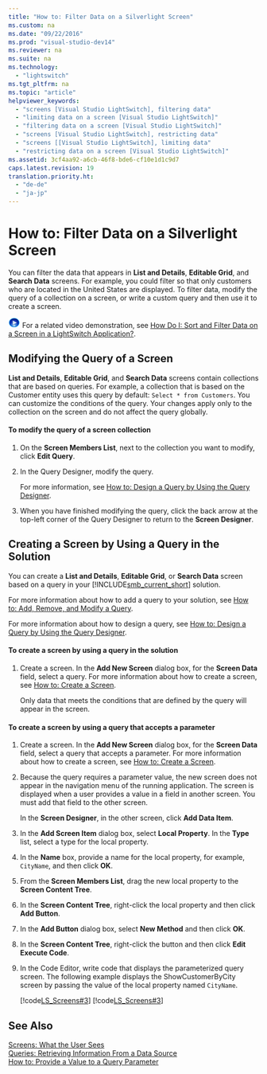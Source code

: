 ```yaml
---
title: "How to: Filter Data on a Silverlight Screen"
ms.custom: na
ms.date: "09/22/2016"
ms.prod: "visual-studio-dev14"
ms.reviewer: na
ms.suite: na
ms.technology: 
  - "lightswitch"
ms.tgt_pltfrm: na
ms.topic: "article"
helpviewer_keywords: 
  - "screens [Visual Studio LightSwitch], filtering data"
  - "limiting data on a screen [Visual Studio LightSwitch]"
  - "filtering data on a screen [Visual Studio LightSwitch]"
  - "screens [Visual Studio LightSwitch], restricting data"
  - "screens [[Visual Studio LightSwitch], limiting data"
  - "restricting data on a screen [Visual Studio LightSwitch]"
ms.assetid: 3cf4aa92-a6cb-46f8-bde6-cf10e1d1c9d7
caps.latest.revision: 19
translation.priority.ht: 
  - "de-de"
  - "ja-jp"
---
```

# How to: Filter Data on a Silverlight Screen
You can filter the data that appears in **List and Details**, **Editable Grid**, and **Search Data** screens. For example, you could filter so that only customers who are located in the United States are displayed. To filter data, modify the query of a collection on a screen, or write a custom query and then use it to create a screen.  
  
 ![link to video](../VS_csharp/media/playvideo.gif "PlayVideo") For a related video demonstration, see [How Do I: Sort and Filter Data on a Screen in a LightSwitch Application?](http://go.microsoft.com/fwlink/?LinkID=205130).  
  
## Modifying the Query of a Screen  
 **List and Details**, **Editable Grid**, and **Search Data** screens contain collections that are based on queries. For example, a collection that is based on the Customer entity uses this query by default: `Select * from Customers`. You can customize the conditions of the query. Your changes apply only to the collection on the screen and do not affect the query globally.  
  
#### To modify the query of a screen collection  
  
1.  On the **Screen Members List**, next to the collection you want to modify, click **Edit Query**.  
  
2.  In the Query Designer, modify the query.  
  
     For more information, see [How to: Design a Query by Using the Query Designer](../VS_csharp/how-to--design-a-query-by-using-the-query-designer.md).  
  
3.  When you have finished modifying the query, click the back arrow at the top-left corner of the Query Designer to return to the **Screen Designer**.  
  
## Creating a Screen by Using a Query in the Solution  
 You can create a **List and Details**, **Editable Grid**, or **Search Data** screen based on a query in your [!INCLUDE[smb_current_short](../VS_csharp/includes/smb_current_short_md.md)] solution.  
  
 For more information about how to add a query to your solution, see [How to: Add, Remove, and Modify a Query](../VS_csharp/how-to--add--remove--and-modify-a-query.md).  
  
 For more information about how to design a query, see [How to: Design a Query by Using the Query Designer](../VS_csharp/how-to--design-a-query-by-using-the-query-designer.md).  
  
#### To create a screen by using a query in the solution  
  
1.  Create a screen. In the **Add New Screen** dialog box, for the **Screen Data** field, select a query. For more information about how to create a screen, see [How to: Create a Screen](../VS_csharp/how-to--create-a-silverlight-screen.md).  
  
     Only data that meets the conditions that are defined by the query will appear in the screen.  
  
#### To create a screen by using a query that accepts a parameter  
  
1.  Create a screen. In the **Add New Screen** dialog box, for the **Screen Data** field, select a query that accepts a parameter. For more information about how to create a screen, see [How to: Create a Screen](../VS_csharp/how-to--create-a-silverlight-screen.md).  
  
2.  Because the query requires a parameter value, the new screen does not appear in the navigation menu of the running application. The screen is displayed when a user provides a value in a field in another screen. You must add that field to the other screen.  
  
     In the **Screen Designer**, in the other screen, click **Add Data Item**.  
  
3.  In the **Add Screen Item** dialog box, select **Local Property**. In the **Type** list, select a type for the local property.  
  
4.  In the **Name** box, provide a name for the local property, for example, `CityName`, and then click **OK**.  
  
5.  From the **Screen Members List**, drag the new local property to the **Screen Content Tree**.  
  
6.  In the **Screen Content Tree**, right-click the local property and then click **Add Button**.  
  
7.  In the **Add Button** dialog box, select **New Method** and then click **OK**.  
  
8.  In the **Screen Content Tree**, right-click the button and then click **Edit Execute Code**.  
  
9. In the Code Editor, write code that displays the parameterized query screen. The following example displays the ShowCustomerByCity screen by passing the value of the local property named `CityName`.  
  
     [!code[LS_Screens#3](../VS_csharp/codesnippet/CSharp/how-to--filter-data-on-a-silverlight-screen_1.cs)]
[!code[LS_Screens#3](../VS_csharp/codesnippet/VisualBasic/how-to--filter-data-on-a-silverlight-screen_1.vb)]  
  
## See Also  
 [Screens: What the User Sees](../VS_csharp/screens--the-user-interface-of-your-lightswitch-application.md)   
 [Queries: Retrieving Information From a Data Source](../VS_csharp/queries--retrieving-information-from-a-data-source.md)   
 [How to: Provide a Value to a Query Parameter](../VS_csharp/how-to--provide-a-value-to-a-query-parameter.md)